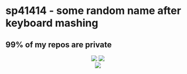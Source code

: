 # sp41414 - some random name after keyboard mashing
## 99% of my repos are private

<div align="center">
<img src="https://github-readme-stats.vercel.app/api?username=sp41414&show_icons=true&theme=dark" />
<img src="https://github-readme-stats.vercel.app/api/top-langs/?username=sp41414&layout=compact&theme=dark" />
</div>

<div align="center">
<img src="https://github-readme-activity-graph.vercel.app/graph?username=sp41414&theme=github-compact" />
</div>

